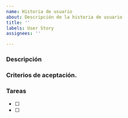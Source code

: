 ```yaml
---
name: Historia de usuario
about: Descripción de la historia de usuario
title: ''
labels: User Story
assignees: ''

---
```


### Descripción

### Criterios de aceptación.

### Tareas 

-[ ]
-[ ]
